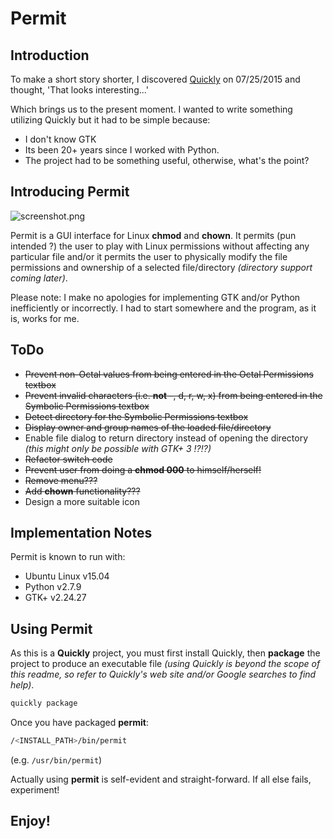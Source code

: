 Permit
==============
  
## Introduction
To make a short story shorter, I discovered [Quickly](https://wiki.ubuntu.com/Quickly) on 07/25/2015 
and thought, 'That looks interesting...'

Which brings us to the present moment. I wanted to write something utilizing Quickly but it had to be simple because:
 
- I don't know GTK
- Its been 20+ years since I worked with Python. 
- The project had to be something useful, otherwise, what's the point?
 
## Introducing Permit
![screenshot.png](https://bitbucket.org/repo/GM556R/images/2197090324-screenshot.png)

Permit is a GUI interface for Linux **chmod** and **chown**. It permits (pun intended ?) the user to play with Linux permissions 
without affecting any particular file and/or it permits the user to physically modify the file permissions and ownership of a 
selected file/directory *(directory support coming later)*.

Please note: I make no apologies for implementing GTK and/or Python inefficiently or incorrectly. I had to start 
somewhere and the program, as it is, works for me.

## ToDo
- ~~Prevent non-Octal values from being entered in the Octal Permissions textbox~~
- ~~Prevent invalid characters (i.e. **not** -, d, r, w, x) from being entered in the Symbolic Permissions textbox~~
- ~~Detect directory for the Symbolic Permissions textbox~~
- ~~Display owner and group names of the loaded file/directory~~
- Enable file dialog to return directory instead of opening the directory _(this might only be possible with GTK+ 3 !?!?)_
- ~~Refactor switch code~~
- ~~Prevent user from doing a **chmod 000** to himself/herself!~~
- ~~Remove menu???~~
- ~~Add **chown** functionality???~~
- Design a more suitable icon

## Implementation Notes
Permit is known to run with:

- Ubuntu Linux v15.04
- Python v2.7.9
- GTK+ v2.24.27

## Using Permit
As this is a **Quickly** project, you must first install Quickly, then **package** the project to produce an 
executable file _(using Quickly is beyond the scope of this readme, so refer to Quickly's web site and/or Google 
searches to find help)_.

```bash
quickly package
```

Once you have packaged **permit**:


```bash
/<INSTALL_PATH>/bin/permit
```
(e.g. ```/usr/bin/permit```)

Actually using **permit** is self-evident and straight-forward. If all else fails, experiment!

## Enjoy!